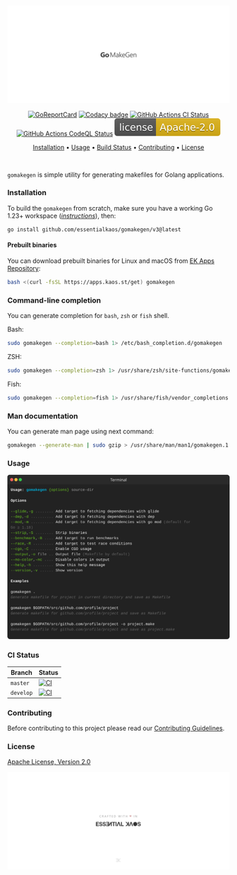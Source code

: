 <p align="center"><a href="#readme"><img src=".github/images/card.svg"/></a></p>

<p align="center">
  <a href="https://kaos.sh/r/gomakegen"><img src="https://kaos.sh/r/gomakegen.svg" alt="GoReportCard" /></a>
  <a href="https://kaos.sh/y/gomakegen"><img src="https://kaos.sh/y/55b2a258de5b4f0b9a75da00802f149d.svg" alt="Codacy badge" /></a>
  <a href="https://kaos.sh/w/gomakegen/ci"><img src="https://kaos.sh/w/gomakegen/ci.svg" alt="GitHub Actions CI Status" /></a>
  <a href="https://kaos.sh/w/gomakegen/codeql"><img src="https://kaos.sh/w/gomakegen/codeql.svg" alt="GitHub Actions CodeQL Status" /></a>
  <a href="#license"><img src=".github/images/license.svg"/></a>
</p>

<p align="center"><a href="#installation">Installation</a> • <a href="#usage">Usage</a> • <a href="#build-status">Build Status</a> • <a href="#contributing">Contributing</a> • <a href="#license">License</a></p>

<br/>

`gomakegen` is simple utility for generating makefiles for Golang applications.

### Installation

To build the `gomakegen` from scratch, make sure you have a working Go 1.23+ workspace (_[instructions](https://go.dev/doc/install)_), then:

```
go install github.com/essentialkaos/gomakegen/v3@latest
```

#### Prebuilt binaries

You can download prebuilt binaries for Linux and macOS from [EK Apps Repository](https://apps.kaos.st/gomakegen/latest):

```bash
bash <(curl -fsSL https://apps.kaos.st/get) gomakegen
```

### Command-line completion

You can generate completion for `bash`, `zsh` or `fish` shell.

Bash:
```bash
sudo gomakegen --completion=bash 1> /etc/bash_completion.d/gomakegen
```

ZSH:
```bash
sudo gomakegen --completion=zsh 1> /usr/share/zsh/site-functions/gomakegen
```

Fish:
```bash
sudo gomakegen --completion=fish 1> /usr/share/fish/vendor_completions.d/gomakegen.fish
```

### Man documentation

You can generate man page using next command:

```bash
gomakegen --generate-man | sudo gzip > /usr/share/man/man1/gomakegen.1.gz
```

### Usage

<img src=".github/images/usage.svg"/>

### CI Status

| Branch | Status |
|--------|--------|
| `master` | [![CI](https://kaos.sh/w/gomakegen/ci.svg?branch=master)](https://kaos.sh/w/gomakegen/ci?query=branch:master) |
| `develop` | [![CI](https://kaos.sh/w/gomakegen/ci.svg?branch=master)](https://kaos.sh/w/gomakegen/ci?query=branch:develop) |

### Contributing

Before contributing to this project please read our [Contributing Guidelines](https://github.com/essentialkaos/.github/blob/master/CONTRIBUTING.md).

### License

[Apache License, Version 2.0](https://www.apache.org/licenses/LICENSE-2.0)

<p align="center"><a href="https://kaos.dev"><img src="https://raw.githubusercontent.com/essentialkaos/.github/refs/heads/master/images/ekgh.svg"/></a></p>
